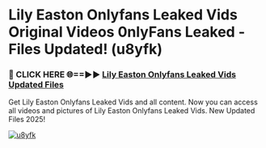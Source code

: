# Lily Easton Onlyfans Leaked Vids Original Videos 0nlyFans Leaked - Files Updated! (u8yfk)

<h3>🔴 CLICK HERE 🌐==►► <a href="https://tinyurl.com/ms9xzufz" rel="nofollow">Lily Easton Onlyfans Leaked Vids Updated Files</a></h3>

Get Lily Easton Onlyfans Leaked Vids and all content. Now you can access all videos and pictures of Lily Easton Onlyfans Leaked Vids. New Updated Files 2025!

[![u8yfk](https://i.imgur.com/PQ7UWWw.gif)](https://tinyurl.com/ms9xzufz)
